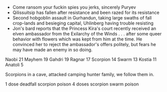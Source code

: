 - Come ransom your fuckin spies you jerks, sincerely Puryev
- Qilissuitsip has fallen after resistance and been razed for its resistance
- Second hobgoblin assault in Gurhandun, taking large swaths of fall crop-lands and besieging capital, Uhlinberg having trouble resisting
- Jon's bard reports that the Princess Kira's court recently received an elven ambassador from the Exilarchy of the Winds . . . after some queer behavior with flowers which was kept from him at the time. He convinced her to reject the ambassador's offers politely, but fears he may have made an enemy in so doing.



Naobi 21
Mayhem 19
Gahdri 19
Ragnar 17
Scorpion 14
Swarm 13
Kostia 11
Anatoli 5



Scorpions in a cave, attacked camping hunter family, we follow them in.

1 dose deadfall scorpion poison
4 doses scorpion swarm poison
